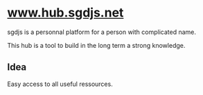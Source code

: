 # www.hub.sgdjs.net

sgdjs is a personnal platform for a person with complicated name.

This hub is a tool to build in the long term a strong knowledge.

## Idea

Easy access to all useful ressources.

## 